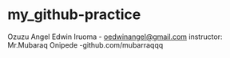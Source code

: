 # my_github-practice
Ozuzu Angel Edwin Iruoma  - oedwinangel@gmail.com
instructor: Mr.Mubaraq Onipede -github.com/mubarraqqq   

